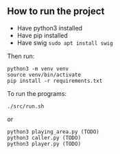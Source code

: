 ## How to run the project

- Have python3 installed
- Have pip installed
- Have swig ```sudo apt install swig```

Then run:
```
python3 -m venv venv
source venv/bin/activate
pip install -r requirements.txt
```

To run the programs:
```
./src/run.sh
```
or
```
python3 playing_area.py (TODO)
python3 caller.py (TODO)
python3 player.py (TODO)
```
```
